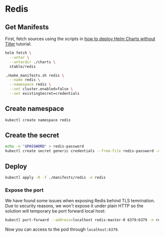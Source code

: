 # Redis

## Get Manifests

First, fetch sources using the scripts in [how to deploy Helm Charts without Tiller](/how-to/deploy-helm-without-tiller) tutorial.

```sh
helm fetch \
  --untar \
  --untardir ./charts \
  stable/redis
```

```sh
./make_manifests.sh redis \
  --name redis \
  --namespace redis \
  --set cluster.enabled=false \
  --set existingSecret=credentials
```

## Create namespace

```sh
kubectl create namespace redis
```

## Create the secret

```sh
echo -n "$PASSWORD" > redis-password
kubectl create secret generic credentials --from-file redis-password -n redis
```

## Deploy

```sh
kubectl apply -R -f ./manifests/redis -n redis
```

### Expose the port

We have found some issues when exposing Redis behind TLS temrination. Due to security reasons, we won't expose it under plain HTTP so the solution will temporary be port forward local host:

```sh
kubectl port-forward --address=localhost redis-master-0 6379:6379 -n redis
```

Now you can access to the pod through `localhost:6379`.
